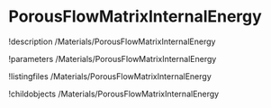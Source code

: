 <!-- MOOSE Documentation Stub: Remove this when content is added. -->

# PorousFlowMatrixInternalEnergy
!description /Materials/PorousFlowMatrixInternalEnergy

!parameters /Materials/PorousFlowMatrixInternalEnergy

!listingfiles /Materials/PorousFlowMatrixInternalEnergy

!childobjects /Materials/PorousFlowMatrixInternalEnergy
